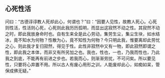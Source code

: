 ##  心死性活

问曰：“古德谆谆教人死却此心，何谓也？”曰：“因要人见性，故教人死心。心死则性活，性活则心死，心死则此我历历孤明，而显出这寂然不动之性。其寂然不动之时，即此我放身命时也。自有生来全是此心劳动，集劳生尘，集尘生块，如水结冰，竟不知水为何物？性散为心，竟不知性为何物？今只明此我，惟要离却此劳忧之心，则此我才复归寂然，得见于性。此性非寂然中又有一物，即此寂然即谓之性，即此我之本体，而非又有所另加之也。我也，性也，一也，乃我而性也，乃此我之到底，不能再有前进之步也。若我而心，则渐渐劳扰，不可问矣。所以要见性，只要将心弃置不用。所以古人有废心用形之训，人能废却此心，如痴如呆，管保成佛无疑。”
